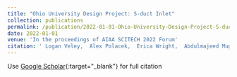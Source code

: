 ```yaml
---
title: "Ohio University Design Project: S-duct Inlet"
collection: publications
permalink: /publication/2022-01-01-Ohio-University-Design-Project-S-duct-Inlet
date: 2022-01-01
venue: 'In the proceedings of AIAA SCITECH 2022 Forum'
citation: ' Logan Veley,  Alex Polacek,  Erica Wright,  Abdulmajeed Mugharbel,  Jay Wilhelm, &quot;Ohio University Design Project: S-duct Inlet.&quot; In the proceedings of AIAA SCITECH 2022 Forum, 2022.'
---
```

Use [Google Scholar](https://scholar.google.com/scholar?q=Ohio+University+Design+Project:+S+duct+Inlet){:target="_blank"} for full citation